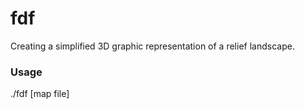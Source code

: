 # fdf
Creating a simplified 3D graphic representation of a relief landscape.


### Usage

./fdf [map file]
